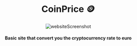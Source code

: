 <center>

  <h1> CoinPrice 🪙 </h1>
  
  
  ![websiteScreenshot](https://i.ibb.co/rff54NS/image.png)
  
  <h4 align='center' > Basic site that convert you the cryptocurrency rate to euro </h4>
  
  
  </center>
